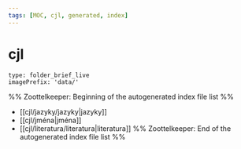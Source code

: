 ```yaml
---
tags: [MOC, cjl, generated, index]
---
```

# cjl
```ccard
type: folder_brief_live
imagePrefix: 'data/'
```
%% Zoottelkeeper: Beginning of the autogenerated index file list  %%
-  [[cjl/jazyky/jazyky|jazyky]]
-  [[cjl/jména|jména]]
-  [[cjl/literatura/literatura|literatura]]
%% Zoottelkeeper: End of the autogenerated index file list  %%
